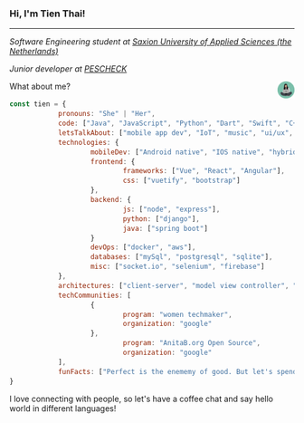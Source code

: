 ### Hi, I'm Tien Thai!
---

*Software Engineering student at [Saxion University of Applied Sciences (the Netherlands)](https://www.saxion.edu/)*

*Junior developer at [PESCHECK](https://www.pescheck.io/)*

<img align="right" src="profile_illustra.png" width="30" height="30">

What about me?

```jsx
const tien = {
			pronouns: "She" | "Her",
			code: ["Java", "JavaScript", "Python", "Dart", "Swift", "C++"],
			letsTalkAbout: ["mobile app dev", "IoT", "music", "ui/ux", "apple", "tech"],
			technologies: {
					mobileDev: ["Android native", "IOS native", "hybrid Flutter"],
					frontend: {
							frameworks: ["Vue", "React", "Angular"],
							css: ["vuetify", "bootstrap"]
					},
					backend: {
							js: ["node", "express"],
							python: ["django"],
							java: ["spring boot"]
					}
					devOps: ["docker", "aws"],
					databases: ["mySql", "postgresql", "sqlite"],
					misc: ["socket.io", "selenium", "firebase"]
			},
			architectures: ["client-server", "model view controller", "progressive web apps", "messaging pattern"],
			techCommunities: [
					{
							program: "women techmaker",
							organization: "google"
					},
							program: "AnitaB.org Open Source",
							organization: "google"
			],
			funFacts: ["Perfect is the enememy of good. But let's spend half a day refactoring old codes"],
}
```

I love connecting with people, so let's have a coffee chat and say hello world in different languages!
